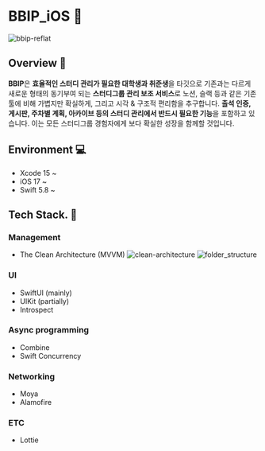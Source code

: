 # BBIP_iOS 🥊

<!-- ![bbip-thumbnail](https://github.com/user-attachments/assets/b3fd4a4e-9bf5-44f2-bdb4-36b9a03f30f5) -->
![bbip-reflat](https://github.com/user-attachments/assets/efb534a7-9692-4410-b359-e64c9465fa78)


## Overview 👀

**BBIP**은 **효율적인 스터디 관리가 필요한 대학생과 취준생**을 타깃으로 기존과는 다르게 새로운 형태의 동기부여 되는 **스터디그룹 관리 보조 서비스**로 노션, 슬랙 등과 같은 기존 툴에 비해 가볍지만 확실하게, 그리고 시각 & 구조적 편리함을 추구합니다. **출석 인증, 게시판, 주차별 계획, 아카이브 등의 스터디 관리에서 반드시 필요한 기능**을 포함하고 있습니다. 이는 모든 스터디그룹 경험자에게 보다 확실한 성장을 함께할 것입니다.

## Environment 💻

- Xcode 15 ~
- iOS 17 ~
- Swift 5.8 ~

## Tech Stack. 🔨

### Management

- The Clean Architecture (MVVM)
![clean-architecture](https://github.com/user-attachments/assets/7fdf49ff-f614-4ee9-9e99-7aa54111f425)
![folder_structure](https://github.com/user-attachments/assets/40a54f49-ff2d-4109-81e3-1ba4b98ec582) 

### UI

- SwiftUI (mainly)
- UIKit (partially)
- Introspect

### Async programming

- Combine
- Swift Concurrency

### Networking

- Moya
- Alamofire

### ETC

- Lottie
